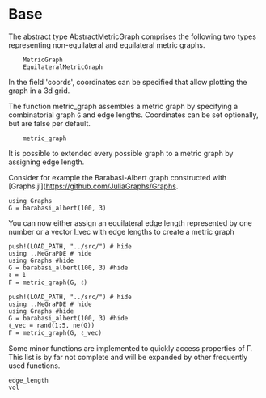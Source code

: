 # Base

The abstract type AbstractMetricGraph comprises the following two types representing non-equilateral and equilateral metric graphs.

```@docs
    MetricGraph
    EquilateralMetricGraph
```

In the field 'coords', coordinates can be specified that allow plotting the graph in a 3d grid.

The function metric_graph assembles a metric graph by specifying a combinatorial graph `G` and edge lengths. Coordinates can be set optionally, but are false per default.

```@docs
    metric_graph
```

It is possible to extended every possible graph to a metric graph by assigning edge length.

Consider for example the Barabasi-Albert graph constructed with [Graphs.jl](https://github.com/JuliaGraphs/Graphs.

```@example
using Graphs
G = barabasi_albert(100, 3)
```

You can now either assign an equilateral edge length represented by one number or a vector l_vec with edge lengths to create a metric graph

```@example
push!(LOAD_PATH, "../src/") # hide
using ..MeGraPDE # hide
using Graphs #hide
G = barabasi_albert(100, 3) #hide
ℓ = 1
Γ = metric_graph(G, ℓ)
```

```@example
push!(LOAD_PATH, "../src/") # hide
using ..MeGraPDE # hide
using Graphs #hide
G = barabasi_albert(100, 3) #hide
ℓ_vec = rand(1:5, ne(G))
Γ = metric_graph(G, ℓ_vec)
```

Some minor functions are implemented to quickly access properties of Γ. This list is by far not complete and will be expanded by other frequently used functions.

```@docs
edge_length
vol
```
